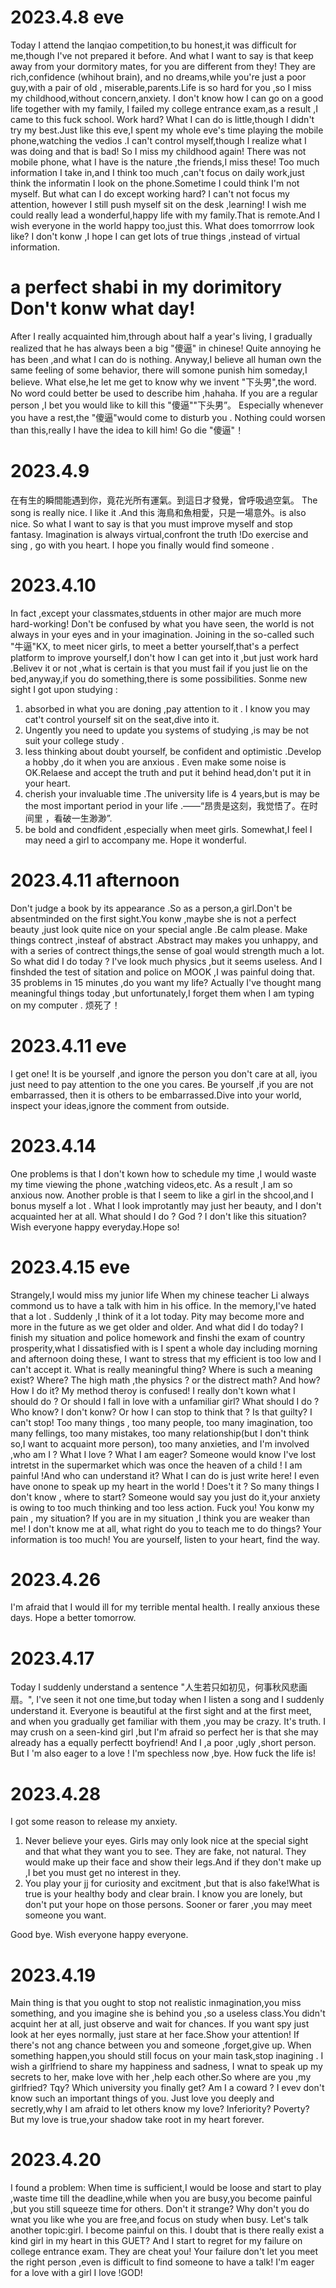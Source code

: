 # 2023.4.8 eve
Today I attend the lanqiao competition,to bu honest,it was difficult
for me,though I've not prepared it before.
And what I want to say is that keep away from your dormitory mates,
for you are different from they! They are rich,confidence (whihout brain),
and no dreams,while you're just a poor guy,with a pair of old ,
miserable,parents.Life is so hard for you ,so I miss my childhood,without
concern,anxiety.
I don't know how I can go on a good life together with my family,
I failed my college entrance exam,as a result ,I came to this fuck school.
Work hard? What I can do is little,though I didn't try my best.Just like
this eve,I spent my whole eve's time playing the mobile phone,watching 
the vedios .I can't control myself,though I realize what I was doing and
that is bad! So I miss my childhood again! There was not mobile phone,
what I have is the nature ,the friends,I miss these!
Too much information I take in,and I think too much ,can't focus on daily
work,just think the informatin I look on the phone.Sometime I could think
I'm not myself.
But what can I do except working hard? I can't not focus my attention,
however I still push myself sit on the desk ,learning! 
I wish me could really lead a wonderful,happy life with my family.That 
is remote.And I wish everyone in the world happy too,just this.
What does tomorrrow look like? I don't konw ,I hope I can get lots of
true things ,instead of virtual information.
# a perfect shabi in my dorimitory Don't konw what day!
After I really acquainted him,through about half a year's living,
I gradually realized that he has always been a big "傻逼" in chinese!
Quite annoying he has been ,and what I can do is nothing.
Anyway,I believe all human own the same feeling of some behavior,
there will somone punish him someday,I believe.
What else,he let me get to know why we invent "下头男",the word. No
word could better be used to describe him ,hahaha.
If you are a regular person ,I bet you would like to kill this "傻逼""下头男”。
Especially  whenever you have a rest,the "傻逼"would come to disturb you .
Nothing could worsen than this,really I have the idea to kill him!
Go die "傻逼"！
# 2023.4.9
在有生的瞬間能遇到你，竟花光所有運氣。到這日才發覺，曾呼吸過空氣。
The song is really nice. I like it .And this
海鳥和魚相愛，只是一場意外。is also nice.
So what I want to say is that you must improve myself and stop fantasy.
Imagination is always virtual,confront the truth !Do exercise and sing ,
go with you heart. I hope you finally would find someone .
# 2023.4.10
In fact ,except your classmates,stduents in other major are much more 
hard-working! Don't be confused by what you have seen, the world is not 
always in your eyes and in your imagination.
Joining in the so-called such "牛逼"KX, to meet nicer girls, to meet a better
yourself,that's a perfect platform to improve yourself,I don't how I can get
into it ,but just work hard .Belivev it or not ,what is certain is that 
you must fail if you just lie on the bed,anyway,if you do something,there
is some possibilities.
Sonme new sight I got upon studying :
1. absorbed in what you are doning ,pay attention to it . I know you may
cat't control yourself sit on the seat,dive into it.
2. Ungently you need to update you systems of studying ,is may be not suit
your college study .
3. less thinking about doubt yourself, be confident and optimistic .Develop
a hobby ,do it when you are anxious . Even make some noise is OK.Relaese 
and accept the truth and put it behind head,don't put it in your heart.
4. cherish your invaluable time .The university life is 4 years,but is may
be the most important period in your life .——“昂贵是这刻，我觉悟了。在时间里
，看破一生渺渺”.
5. be bold and condfident ,especially when meet girls. Somewhat,I feel I
may need a girl to accompany me. Hope it wonderful.
# 2023.4.11 afternoon
Don't judge a book by its appearance .So as a person,a girl.Don't be absentminded
on the first sight.You konw ,maybe she is not a perfect beauty ,just look
quite nice on your special angle .Be calm please.
Make things contrect ,insteaf of abstract .Abstract may makes you unhappy,
and with a series of contrect things,the sense of goal would strength much
a lot.
So what did I do today ? I've look much physics ,but it seems useless. And
I finshded the test of sitation and police on MOOK ,I was painful doing that.
35 problems in 15 minutes ,do you want my life?
Actually I've thought mang meaningful things today ,but unfortunately,I forget
them when I am typing on my computer . 烦死了！
# 2023.4.11 eve
I get one! It is be yourself ,and ignore the person you don't care at all,
iyou just need to pay attention to the one you cares. Be yourself ,if you are
not embarrassed, then it is others to be embarrassed.Dive into your world,
inspect your ideas,ignore the comment from outside.
# 2023.4.14
One problems is that I don't kown how to schedule my time ,I would waste my
time viewing the phone ,watching videos,etc. As a result ,I am so anxious 
now.
Another proble is that I seem to like a girl in the shcool,and I bonus myself
a lot . What I look improtantly may just her beauty, and I don't acquainted
her at all.
What should I do ? God ?
I don't like this situation?
Wish everyone happy everyday.Hope so!
# 2023.4.15 eve
Strangely,I would miss my junior life When my chinese teacher Li always
commond us to have a talk with him in his office. In the memory,I've hated
that a lot . Suddenly ,I think of it a lot today. Pity may become more and 
more in the future as we get older and older.
And what did I do today? I finish my situation and police homework and finshi
the exam of country prosperity,what I dissatisfied with is I spent a whole day
including morning and afternoon doing these, I want to stress that my efficient
is too low and I can't accept it. 
What is really meaningful thing? Where is such a meaning exist? Where? 
The high math ,the physics ? or the distrect math? And how? How I do it?
My method theroy is confused! I really don't kown what I should do ? Or should
I fall in love with a unfamiliar girl? What should I do ? Who know? I don't konw?
Or how I can stop to think that ? Is that guilty? I can't stop!
Too many things , too many people, too many imagination, too many fellings,
too many mistakes, too many relationship(but I don't think so,I want to acquaint more person),
too many anxieties, and I'm involved ,who am I ? What I love ? What I am eager?
Someone would know I've lost intretst in the supermarket which was once the 
heaven of a child ! I am painful !And who can understand it? What I can do
is just write here! I even have onone to speak up my heart in the world !
Does't it ? 
So many things I don't know , where to start? Someone would say you just do
it,your anxiety is owing to too much thinking and too less action. Fuck you!
You konw my pain , my situation? If you are in my situation ,I think you
are weaker than me! I don't know me at all, what right do you to teach me to
do things? 
Your information is too much! You are yourself, listen to your heart, find the
way.
# 2023.4.26
I'm afraid that I would ill for my terrible mental health. I really anxious
these days.
Hope a better tomorrow.
# 2023.4.17
Today I suddenly understand a sentence "人生若只如初见，何事秋风悲画扇。",
I've seen it not one time,but today when I listen a song and I suddenly understand
it. Everyone is beautiful at the first sight and at the first meet, and when you
gradually get familiar with them ,you may be crazy. It's truth.
I may crush on a seen-kind girl ,but I'm afraid so perfect her is that she may
already has a equally perfectt boyfriend! And I ,a poor ,ugly ,short person.
But I 'm also eager to a love !  I'm spechless now ,bye. How fuck the life is!
# 2023.4.28
I got some reason to release my anxiety.
1. Never believe your eyes. Girls may only look nice at the special sight and that
what they want you to see. They are fake, not natural. They would make up their
face and show their legs.And if they don't make up ,I bet you must get no interest
in they.
2. You play your jj for curiosity and excitment ,but that is also fake!What is 
true is your healthy body and clear brain. I know you are lonely, but don't 
put your hope on those persons. Sooner or farer ,you may meet someone you want.

Good bye. Wish everyone happy everyone.
# 2023.4.19
Main thing is that you ought to stop not realistic inmagination,you miss something,
and you imagine she is behind you ,so a useless class.You didn't acquint her at all,
just observe and wait for chances. If you want spy just look at her eyes normally,
just stare at her face.Show your attention!
If there's not ang chance between you and someone ,forget,give up.
When something happen,you should still focus on your main task,stop inagining .
I wish a girlfriend to share my happiness and sadness, I wnat to speak up my secrets to her,
make love with her ,help each other.So where are you ,my girlfried? Tqy?
Which university you finally get? Am I a coward ? I evev don't know such an important things of you.
Just love you deeply and secretly,why I am afraid to let others know my love? Inferiority? Poverty?
But my love is true,your shadow take root in my heart forever.
# 2023.4.20
I found a problem: When time is sufficient,I would be loose and start to play ,waste time till the 
deadline,while when you are busy,you become painful ,but you still squeeze time for others.
Don't it strange? Why don't you do wnat you like whe you are free,and focus on study when busy.
Let's talk another topic:girl. I become painful on this. I doubt that is there really exist a kind girl
in my heart in this GUET? And I start to regret for my failure on college entrance exam. They are cheat you!
Your failure don't let you meet the right person ,even is difficult to find someone to have a talk!
I'm eager for a love with a girl I love !GOD!
